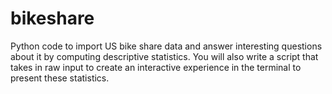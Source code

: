 # bikeshare
Python code to import US bike share data and answer interesting questions about it by computing descriptive statistics. You will also write a script that takes in raw input to create an interactive experience in the terminal to present these statistics.
